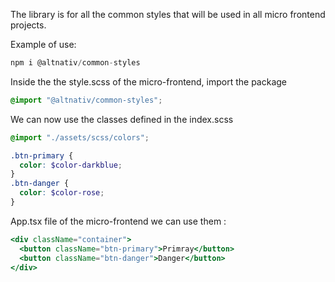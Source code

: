 The library is for all the common styles that will be used in all micro frontend projects.

Example of use:

```javascript
npm i @altnativ/common-styles
```

Inside the the style.scss of the micro-frontend, import the package

```scss
@import "@altnativ/common-styles";
```

We can now use the classes defined in the index.scss

```scss
@import "./assets/scss/colors";

.btn-primary {
  color: $color-darkblue;
}
.btn-danger {
  color: $color-rose;
}
```

App.tsx file of the micro-frontend we can use them :

```jsx
<div className="container">
  <button className="btn-primary">Primray</button>
  <button className="btn-danger">Danger</button>
</div>
```
